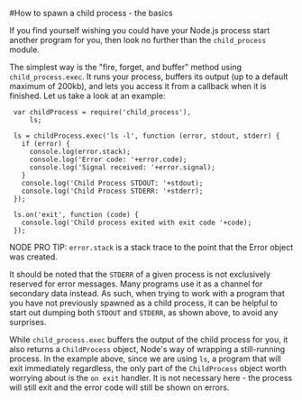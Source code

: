 #How to spawn a child process - the basics

If you find yourself wishing you could have your Node.js process start another program for you, then look no further than the `child_process` module.

The simplest way is the "fire, forget, and buffer" method using `child_process.exec`.  It runs your process, buffers its output (up to a default maximum of 200kb), and lets you access it from a callback when it is finished. Let us take a look at an example:

     var childProcess = require('child_process'),
         ls;

     ls = childProcess.exec('ls -l', function (error, stdout, stderr) {
       if (error) {
         console.log(error.stack);
         console.log('Error code: '+error.code);
         console.log('Signal received: '+error.signal);
       }
       console.log('Child Process STDOUT: '+stdout);
       console.log('Child Process STDERR: '+stderr);
     });

     ls.on('exit', function (code) {
       console.log('Child process exited with exit code '+code);
     });

NODE PRO TIP: `error.stack` is a stack trace to the point that the Error object was created.<link to error object>

It should be noted that the `STDERR` of a given process is not exclusively reserved for error messages. Many programs use it as a channel for secondary data instead.  As such, when trying to work with a program that you have not previously spawned as a child process, it can be helpful to start out dumping both `STDOUT` and `STDERR`, as shown above, to avoid any surprises.

While `child_process.exec` buffers the output of the child process for you, it also returns a `ChildProcess` object, Node's way of wrapping a still-running process.  In the example above, since we are using `ls`, a program that will exit immediately regardless, the only part of the `ChildProcess` object worth worrying about is the `on exit` handler.  It is not necessary here - the process will still exit and the error code will still be shown on errors.


